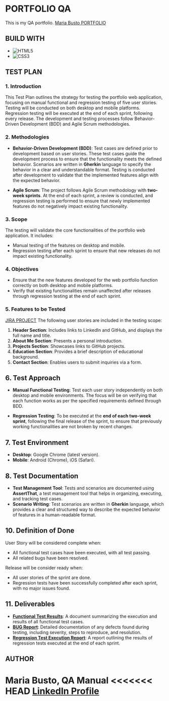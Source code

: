 # PORTFOLIO QA
This is my QA portfolio.
[Maria Busto PORTFOLIO](https://mariabustoqaorganization.github.io/portfolioqa/)

## BUILD WITH
* ![HTML5](https://img.shields.io/badge/html5-%23E34F26.svg?style=for-the-badge&logo=html5&logoColor=white)
* ![CSS3](https://img.shields.io/badge/css3-%231572B6.svg?style=for-the-badge&logo=css3&logoColor=white)

## TEST PLAN

### 1. Introduction
This Test Plan outlines the strategy for testing the portfolio web application, focusing on manual functional and regression testing of five user stories. Testing will be conducted on both desktop and mobile platforms. Regression testing will be executed at the end of each sprint, following every release. The development and testing processes follow Behavior-Driven Development (BDD) and Agile Scrum methodologies.

### 2. Methodologies
- **Behavior-Driven Development (BDD)**: Test cases are defined prior to development based on user stories. These test cases guide the development process to ensure that the functionality meets the defined behavior. Scenarios are written in **Gherkin** language to specify the behavior in a clear and understandable format. Testing is conducted after development to validate that the implemented features align with the expected behavior.

- **Agile Scrum**: The project follows Agile Scrum methodology with **two-week sprints**. At the end of each sprint, a review is conducted, and regression testing is performed to ensure that newly implemented features do not negatively impact existing functionality.

### 3. Scope
The testing will validate the core functionalities of the portfolio web application. It includes:
- Manual testing of the features on desktop and mobile.
- Regression testing after each sprint to ensure that new releases do not impact existing functionality.

### 4. Objectives
- Ensure that the new features developed for the web portfolio function correctly on both desktop and mobile platforms.
- Verify that existing functionalities remain unaffected after releases through regression testing at the end of each sprint.

### 5. Features to be Tested
[JIRA PROJECT](https://bootcampqareyes.atlassian.net/jira/software/projects/CVP/boards/1)
The following user stories are included in the testing scope:
1. **Header Section**: Includes links to LinkedIn and GitHub, and displays the full name and title.
2. **About Me Section**: Presents a personal introduction.
3. **Projects Section**: Showcases links to GitHub projects.
4. **Education Section**: Provides a brief description of educational background.
5. **Contact Section**: Enables users to submit inquiries via a form.

## 6. Test Approach
- **Manual Functional Testing**: Test each user story independently on both desktop and mobile environments. The focus will be on verifying that each function works as per the specified requirements defined through BDD.

- **Regression Testing**: To be executed at the **end of each two-week sprint**, following the final release of the sprint, to ensure that previously working functionalities are not broken by recent changes.

## 7. Test Environment
- **Desktop**: Google Chrome (latest version).
- **Mobile**: Android (Chrome), iOS (Safari).

## 8. Test Documentation
- **Test Management Tool**: Tests and scenarios are documented using **AssertThat**, a test management tool that helps in organizing, executing, and tracking test cases.
- **Scenario Writing**: Test scenarios are written in **Gherkin** language, which provides a clear and structured way to describe the expected behavior of features in a human-readable format.


## 10. Definition of Done
User Story will be considered complete when:
- All functional test cases have been executed, with all test passing.
- All related bugs have been resolved.

Release will be consider ready when:

- All user stories of the sprint are done.
- Regression tests have been successfully completed after each sprint, with no major issues found.

## 11. Deliverables
- **[Functional Test Results](testresultsreport.pdf)**: A document summarizing the execution and results of all functional test cases.
- **[BUG Report](errorreport.pdf)**: Detailed documentation of any defects found during testing, including severity, steps to reproduce, and resolution.
- **[Regression Test Execution Report](regressiontestreport.pdf)**: A report outlining the results of regression tests executed at the end of each sprint.

## AUTHOR
Maria Busto, QA Manual
<<<<<<< HEAD
[LinkedIn Profile](https://www.linkedin.com/in/mar%C3%ADa-busto-g%C3%B3mez-590035257/)
=======